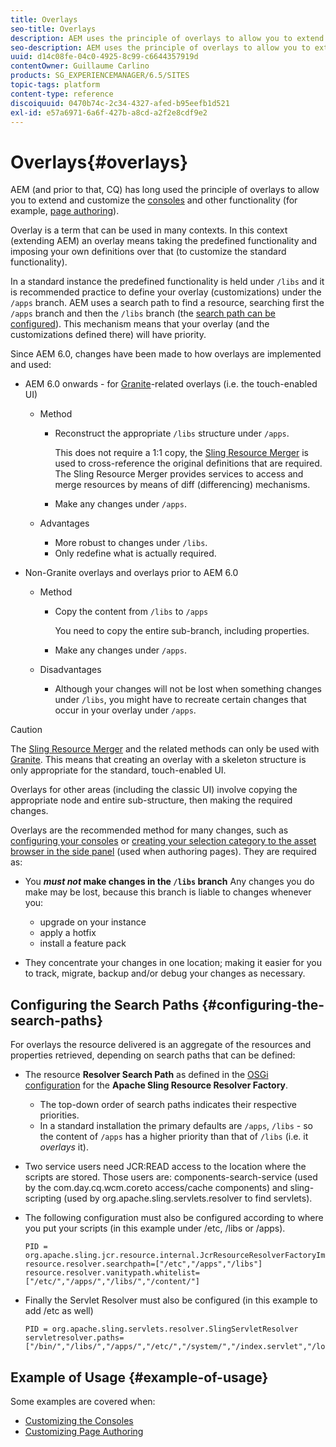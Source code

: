 ```yaml
---
title: Overlays
seo-title: Overlays
description: AEM uses the principle of overlays to allow you to extend and customize the consoles and other functionality
seo-description: AEM uses the principle of overlays to allow you to extend and customize the consoles and other functionality
uuid: d14c08fe-04c0-4925-8c99-c6644357919d
contentOwner: Guillaume Carlino
products: SG_EXPERIENCEMANAGER/6.5/SITES
topic-tags: platform
content-type: reference
discoiquuid: 0470b74c-2c34-4327-afed-b95eefb1d521
exl-id: e57a6971-6a6f-427b-a8cd-a2f2e8cdf9e2
---
```

# Overlays{#overlays}

AEM (and prior to that, CQ) has long used the principle of overlays to allow you to extend and customize the [consoles](/help/sites-developing/customizing-consoles-touch.md) and other functionality (for example, [page authoring](/help/sites-developing/customizing-page-authoring-touch.md)).

Overlay is a term that can be used in many contexts. In this context (extending AEM) an overlay means taking the predefined functionality and imposing your own definitions over that (to customize the standard functionality).

In a standard instance the predefined functionality is held under `/libs` and it is recommended practice to define your overlay (customizations) under the `/apps` branch. AEM uses a search path to find a resource, searching first the `/apps` branch and then the `/libs` branch (the [search path can be configured](#configuring-the-search-paths)). This mechanism means that your overlay (and the customizations defined there) will have priority.

Since AEM 6.0, changes have been made to how overlays are implemented and used:

* AEM 6.0 onwards - for [Granite](https://helpx.adobe.com/experience-manager/6-5/sites/developing/using/reference-materials/granite-ui/api/index.html)-related overlays (i.e. the touch-enabled UI)

    * Method

        * Reconstruct the appropriate `/libs` structure under `/apps`.

          This does not require a 1:1 copy, the [Sling Resource Merger](/help/sites-developing/sling-resource-merger.md) is used to cross-reference the original definitions that are required. The Sling Resource Merger provides services to access and merge resources by means of diff (differencing) mechanisms.

        * Make any changes under `/apps`.

    * Advantages

        * More robust to changes under `/libs`.
        * Only redefine what is actually required.

* Non-Granite overlays and overlays prior to AEM 6.0

    * Method

        * Copy the content from `/libs` to `/apps`

          You need to copy the entire sub-branch, including properties.

        * Make any changes under `/apps`.

    * Disadvantages

        * Although your changes will not be lost when something changes under `/libs`, you might have to recreate certain changes that occur in your overlay under `/apps`.

>[!CAUTION]
>
>The [Sling Resource Merger](/help/sites-developing/sling-resource-merger.md) and the related methods can only be used with [Granite](https://helpx.adobe.com/experience-manager/6-5/sites/developing/using/reference-materials/granite-ui/api/index.html). This means that creating an overlay with a skeleton structure is only appropriate for the standard, touch-enabled UI.
>
>Overlays for other areas (including the classic UI) involve copying the appropriate node and entire sub-structure, then making the required changes.

Overlays are the recommended method for many changes, such as [configuring your consoles](/help/sites-developing/customizing-consoles-touch.md#create-a-custom-console) or [creating your selection category to the asset browser in the side panel](/help/sites-developing/customizing-page-authoring-touch.md#add-new-selection-category-to-asset-browser) (used when authoring pages). They are required as:

* You ***must not* make changes in the `/libs` branch**
  Any changes you do make may be lost, because this branch is liable to changes whenever you:

    * upgrade on your instance
    * apply a hotfix
    * install a feature pack

* They concentrate your changes in one location; making it easier for you to track, migrate, backup and/or debug your changes as necessary.

## Configuring the Search Paths {#configuring-the-search-paths}

For overlays the resource delivered is an aggregate of the resources and properties retrieved, depending on search paths that can be defined:

* The resource **Resolver Search Path** as defined in the [OSGi configuration](/help/sites-deploying/configuring-osgi.md) for the **Apache Sling Resource Resolver Factory**.

    * The top-down order of search paths indicates their respective priorities.
    * In a standard installation the primary defaults are `/apps`, `/libs` - so the content of `/apps` has a higher priority than that of `/libs` (i.e. it *overlays* it).

* Two service users need JCR:READ access to the location where the scripts are stored. Those users are: components-search-service (used by the com.day.cq.wcm.coreto access/cache components) and sling-scripting (used by org.apache.sling.servlets.resolver to find servlets).
* The following configuration must also be configured according to where you put your scripts (in this example under /etc, /libs or /apps).

    ```
    PID = org.apache.sling.jcr.resource.internal.JcrResourceResolverFactoryImpl
    resource.resolver.searchpath=["/etc","/apps","/libs"]
    resource.resolver.vanitypath.whitelist=["/etc/","/apps/","/libs/","/content/"]
    ```

* Finally the Servlet Resolver must also be configured (in this example to add /etc as well)

    ```
    PID = org.apache.sling.servlets.resolver.SlingServletResolver
    servletresolver.paths=["/bin/","/libs/","/apps/","/etc/","/system/","/index.servlet","/login.servlet","/services/"]
    ```

## Example of Usage {#example-of-usage}

Some examples are covered when:

* [Customizing the Consoles](/help/sites-developing/customizing-consoles-touch.md)
* [Customizing Page Authoring](/help/sites-developing/customizing-page-authoring-touch.md)
